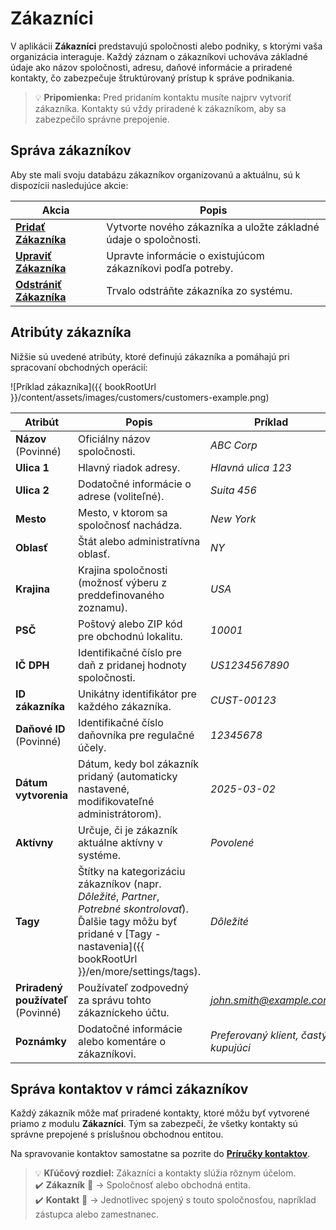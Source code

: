 # Zákazníci

V aplikácii **Zákazníci** predstavujú spoločnosti alebo podniky, s ktorými vaša organizácia interaguje. Každý záznam o zákazníkovi uchováva základné údaje ako názov spoločnosti, adresu, daňové informácie a priradené kontakty, čo zabezpečuje štruktúrovaný prístup k správe podnikania.

> 💡 **Pripomienka:** Pred pridaním kontaktu musíte najprv vytvoriť zákazníka. Kontakty sú vždy priradené k zákazníkom, aby sa zabezpečilo správne prepojenie.

## Správa zákazníkov

Aby ste mali svoju databázu zákazníkov organizovanú a aktuálnu, sú k dispozícii nasledujúce akcie:

| Akcia | Popis |
|---------------------------------|---------------------------------------------------------------|
| **[Pridať Zákazníka](customers/add-customer)** | Vytvorte nového zákazníka a uložte základné údaje o spoločnosti. |
| **[Upraviť Zákazníka](customers/edit-customer)** | Upravte informácie o existujúcom zákazníkovi podľa potreby. |
| **[Odstrániť Zákazníka](customers/delete-customer)** | Trvalo odstráňte zákazníka zo systému. |

## Atribúty zákazníka

Nižšie sú uvedené atribúty, ktoré definujú zákazníka a pomáhajú pri spracovaní obchodných operácií:

![Príklad zákazníka]({{ bookRootUrl }}/content/assets/images/customers/customers-example.png)

| Atribút | Popis | Príklad |
|------------------|-------------|---------|
| **Názov** (Povinné) | Oficiálny názov spoločnosti. | *ABC Corp* |
| **Ulica 1** | Hlavný riadok adresy. | *Hlavná ulica 123* |
| **Ulica 2** | Dodatočné informácie o adrese (voliteľné). | *Suita 456* |
| **Mesto** | Mesto, v ktorom sa spoločnosť nachádza. | *New York* |
| **Oblasť** | Štát alebo administratívna oblasť. | *NY* |
| **Krajina** | Krajina spoločnosti (možnosť výberu z preddefinovaného zoznamu). | *USA* |
| **PSČ** | Poštový alebo ZIP kód pre obchodnú lokalitu. | *10001* |
| **IČ DPH** | Identifikačné číslo pre daň z pridanej hodnoty spoločnosti. | *US1234567890* |
| **ID zákazníka** | Unikátny identifikátor pre každého zákazníka. | *CUST-00123* |
| **Daňové ID** (Povinné) | Identifikačné číslo daňovníka pre regulačné účely. | *12345678* |
| **Dátum vytvorenia** | Dátum, kedy bol zákazník pridaný (automaticky nastavené, modifikovateľné administrátorom). | *2025-03-02* |
| **Aktívny** | Určuje, či je zákazník aktuálne aktívny v systéme. | *Povolené* |
| **Tagy** | Štítky na kategorizáciu zákazníkov (napr. *Dôležité*, *Partner*, *Potrebné skontrolovať*). Ďalšie tagy môžu byť pridané v [Tagy - nastavenia]({{ bookRootUrl }}/en/more/settings/tags). | *Dôležité* |
| **Priradený používateľ** (Povinné) | Používateľ zodpovedný za správu tohto zákazníckeho účtu. | *<john.smith@example.com>* |
| **Poznámky** | Dodatočné informácie alebo komentáre o zákazníkovi. | *Preferovaný klient, častý kupujúci* |

## Správa kontaktov v rámci zákazníkov

Každý zákazník môže mať priradené kontakty, ktoré môžu byť vytvorené priamo z modulu **Zákazníci**. Tým sa zabezpečí, že všetky kontakty sú správne prepojené s príslušnou obchodnou entitou.

Na spravovanie kontaktov samostatne sa pozrite do **[Príručky kontaktov](contacts)**.

> 💡 **Kľúčový rozdiel:** Zákazníci a kontakty slúžia rôznym účelom.  
> ✔️ **Zákazník** 🏢 → Spoločnosť alebo obchodná entita.  
> ✔️ **Kontakt** 👤 → Jednotlivec spojený s touto spoločnosťou, napríklad zástupca alebo zamestnanec.
